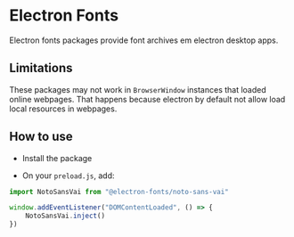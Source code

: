 # Electron Fonts

Electron fonts packages provide font archives em electron desktop apps.

## Limitations

These packages may not work in `BrowserWindow` instances that loaded online webpages. That happens because electron by default not allow load local resources in webpages.

## How to use

* Install the package

* On your `preload.js`, add:

```ts
import NotoSansVai from "@electron-fonts/noto-sans-vai"

window.addEventListener("DOMContentLoaded", () => {
    NotoSansVai.inject()
})
```